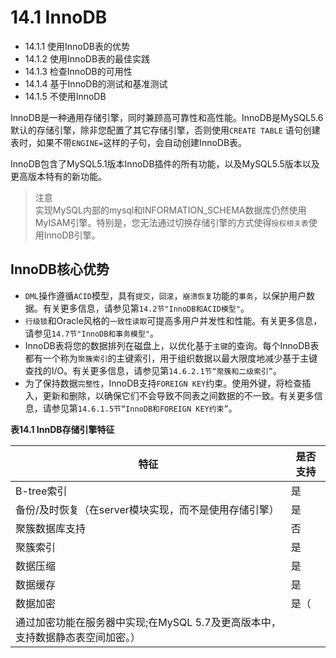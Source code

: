 # 14.1 InnoDB
* 14.1.1 使用InnoDB表的优势
* 14.1.2 使用InnoDB表的最佳实践
* 14.1.3 检查InnoDB的可用性
* 14.1.4 基于InnoDB的测试和基准测试
* 14.1.5 不使用InnoDB

InnoDB是一种通用存储引擎，同时兼顾高可靠性和高性能。InnoDB是MySQL5.6默认的存储引擎，除非您配置了其它存储引擎，否则使用`CREATE TABLE` 语句创建表时，如果不带`ENGINE=`这样的子句，会自动创建InnoDB表。

InnoDB包含了MySQL5.1版本InnoDB插件的所有功能，以及MySQL5.5版本以及更高版本特有的新功能。
> 注意<br>
>  实现MySQL内部的mysql和INFORMATION_SCHEMA数据库仍然使用MyISAM引擎。特别是，您无法通过切换存储引擎的方式使得`授权相关表`使用InnoDB引擎。

## InnoDB核心优势

* `DML`操作遵循`ACID`模型，具有`提交`，`回滚`，`崩溃恢复`功能的`事务`，以保护用户数据。有关更多信息，请参见第`14.2节"InnoDB和ACID模型"`。
* `行级锁`和Oracle风格的`一致性读取`可提高多用户并发性和性能。有关更多信息，请参见`14.7节"InnoDB和事务模型"`。
* InnoDB表将您的数据排列在磁盘上，以优化基于`主键`的查询。每个InnoDB表都有一个称为`聚簇索引`的主键索引，用于组织数据以最大限度地减少基于主键查找的I/O。有关更多信息，请参见第`14.6.2.1节“聚簇和二级索引”`。
* 为了保持数据`完整性`，InnoDB支持`FOREIGN KEY`约束。使用外键，将检查插入，更新和删除，以确保它们不会导致不同表之间数据的不一致。有关更多信息，请参见第`14.6.1.5节“InnoDB和FOREIGN KEY约束”`。

**表14.1 InnDB存储引擎特征**

|    特征      | 是否支持 |
|------------  | --- |
|  B-tree索引 |  是 |
| 备份/及时恢复（在server模块实现，而不是使用存储引擎）      |  是 |
|聚簇数据库支持 | 否|
|聚簇索引|是|
|数据压缩|是|
|数据缓存|是|
|数据加密|是（
通过加密功能在服务器中实现;在MySQL 5.7及更高版本中，支持数据静态表空间加密。）|




